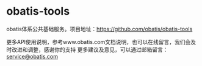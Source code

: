 # obatis-tools
obatis体系公共基础服务。项目地址：https://github.com/obatis/obatis-tools

更多API使用说明，参考www.obatis.com文档说明，也可以在线留言，我们会及时改进和调整，感谢你的支持
更多建议及意见，可以通过邮箱留言：service@obatis.com
